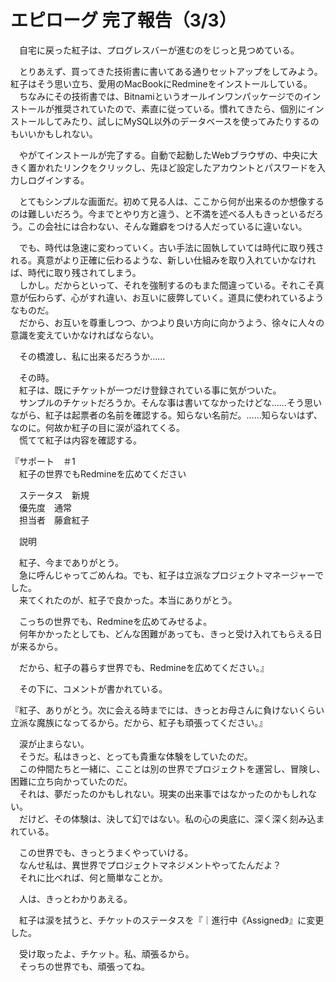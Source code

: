 # エピローグ 完了報告（3/3）

　自宅に戻った紅子は、プログレスバーが進むのをじっと見つめている。

　とりあえず、買ってきた技術書に書いてある通りセットアップをしてみよう。紅子はそう思い立ち、愛用のMacBookにRedmineをインストールしている。  
　ちなみにその技術書では、Bitnamiというオールインワンパッケージでのインストールが推奨されていたので、素直に従っている。慣れてきたら、個別にインストールしてみたり、試しにMySQL以外のデータベースを使ってみたりするのもいいかもしれない。

　やがてインストールが完了する。自動で起動したWebブラウザの、中央に大きく置かれたリンクをクリックし、先ほど設定したアカウントとパスワードを入力しログインする。

　とてもシンプルな画面だ。初めて見る人は、ここから何が出来るのか想像するのは難しいだろう。今までとやり方と違う、と不満を述べる人もきっといるだろう。この会社には合わない、そんな難癖をつける人だっているに違いない。

　でも、時代は急速に変わっていく。古い手法に固執していては時代に取り残される。真意がより正確に伝わるような、新しい仕組みを取り入れていかなければ、時代に取り残されてしまう。  
　しかし。だからといって、それを強制するのもまた間違っている。それこそ真意が伝わらず、心がすれ違い、お互いに疲弊していく。道具に使われているようなものだ。  
　だから、お互いを尊重しつつ、かつより良い方向に向かうよう、徐々に人々の意識を変えていかなければならない。

　その橋渡し、私に出来るだろうか……

　その時。  
　紅子は、既にチケットが一つだけ登録されている事に気がついた。  
　サンプルのチケットだろうか。そんな事は書いてなかったけどな……そう思いながら、紅子は起票者の名前を確認する。知らない名前だ。……知らないはず、なのに。何故か紅子の目に涙が溢れてくる。  
　慌てて紅子は内容を確認する。

『サポート　＃1  
　紅子の世界でもRedmineを広めてください  

　ステータス　新規  
　優先度　通常  
　担当者　藤倉紅子  

　説明

　紅子、今までありがとう。  
　急に呼んじゃってごめんね。でも、紅子は立派なプロジェクトマネージャーでした。  
　来てくれたのが、紅子で良かった。本当にありがとう。

　こっちの世界でも、Redmineを広めてみせるよ。  
　何年かかったとしても、どんな困難があっても、きっと受け入れてもらえる日が来るから。

　だから、紅子の暮らす世界でも、Redmineを広めてください。』

　その下に、コメントが書かれている。

『紅子、ありがとう。次に会える時までには、きっとお母さんに負けないくらい立派な魔族になってるから。だから、紅子も頑張ってください。』

　涙が止まらない。  
　そうだ。私はきっと、とっても貴重な体験をしていたのだ。  
　この仲間たちと一緒に、こことは別の世界でプロジェクトを運営し、冒険し、困難に立ち向かっていたのだ。  
　それは、夢だったのかもしれない。現実の出来事ではなかったのかもしれない。  
　だけど、その体験は、決して幻ではない。私の心の奥底に、深く深く刻み込まれている。

　この世界でも、きっとうまくやっていける。  
　なんせ私は、異世界でプロジェクトマネジメントやってたんだよ？  
　それに比べれば、何と簡単なことか。

　人は、きっとわかりあえる。

　紅子は涙を拭うと、チケットのステータスを『｜進行中《Assigned》』に変更した。

　受け取ったよ、チケット。私、頑張るから。  
　そっちの世界でも、頑張ってね。
